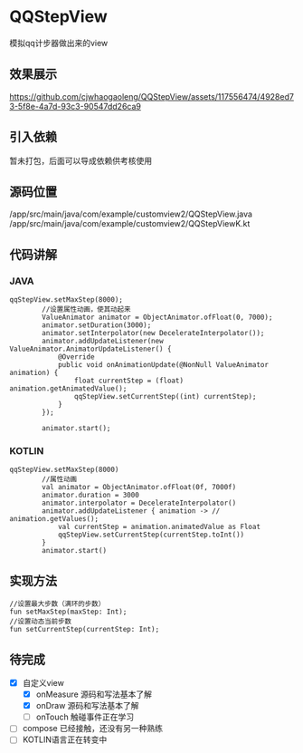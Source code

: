# QQStepView
模拟qq计步器做出来的view
 ## 效果展示
https://github.com/cjwhaogaoleng/QQStepView/assets/117556474/4928ed73-5f8e-4a7d-93c3-90547dd26ca9

 ## 引入依赖
暂未打包，后面可以导成依赖供考核使用
 ## 源码位置
/app/src/main/java/com/example/customview2/QQStepView.java
/app/src/main/java/com/example/customview2/QQStepViewK.kt
 ## 代码讲解
  ### JAVA
```
qqStepView.setMaxStep(8000);
        //设置属性动画，使其动起来
        ValueAnimator animator = ObjectAnimator.ofFloat(0, 7000);
        animator.setDuration(3000);
        animator.setInterpolator(new DecelerateInterpolator());
        animator.addUpdateListener(new ValueAnimator.AnimatorUpdateListener() {
            @Override
            public void onAnimationUpdate(@NonNull ValueAnimator animation) {
                float currentStep = (float) animation.getAnimatedValue();
                qqStepView.setCurrentStep((int) currentStep);
            }
        });

        animator.start();
```
  ### KOTLIN
```
qqStepView.setMaxStep(8000)
        //属性动画
        val animator = ObjectAnimator.ofFloat(0f, 7000f)
        animator.duration = 3000
        animator.interpolator = DecelerateInterpolator()
        animator.addUpdateListener { animation -> //                animation.getValues();
            val currentStep = animation.animatedValue as Float
            qqStepView.setCurrentStep(currentStep.toInt())
        }
        animator.start()
```
 ## 实现方法
 ```
 //设置最大步数（满环的步数）
 fun setMaxStep(maxStep: Int);
 //设置动态当前步数
 fun setCurrentStep(currentStep: Int);
```
 ## 待完成
 - [x] 自定义view
   - [x] onMeasure 源码和写法基本了解
   - [x] onDraw 源码和写法基本了解
   - [ ] onTouch 触碰事件正在学习
 - [ ] compose 已经接触，还没有另一种熟练
 - [ ] KOTLIN语言正在转变中
